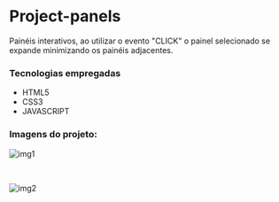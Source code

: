 # Project-panels
Painéis interativos, ao utilizar o evento "CLICK" o painel selecionado se expande minimizando os painéis adjacentes.



<h3> Tecnologias empregadas </h3>
<ul>
  <li>HTML5</li>
  <li>CSS3</li>
  <li>JAVASCRIPT</li>
</ul>

<h3> Imagens do projeto: </h3>

![img1](https://user-images.githubusercontent.com/66692202/160490471-fae3ad2d-c117-4862-8dab-2376fd7066dd.jpeg)

<br>

![img2](https://user-images.githubusercontent.com/66692202/160490476-f8425238-aafb-417d-b211-2e5515d6e851.jpeg)
